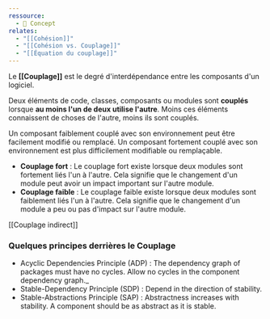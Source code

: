 ```yaml
---
ressource:
  - 🧠 Concept
relates:
  - "[[Cohésion]]"
  - "[[Cohésion vs. Couplage]]"
  - "[[Équation du couplage]]"
---
```



Le **[[Couplage]]** est le degré d'interdépendance entre les composants d'un logiciel.

Deux éléments de code, classes, composants ou modules sont **couplés** lorsque **au moins l'un de deux utilise l'autre**.
Moins ces éléments connaissent de choses de l'autre, moins ils sont couplés.

Un composant faiblement couplé avec son environnement peut être facilement modifié ou remplacé.
Un composant fortement couplé avec son environnement est plus difficilement modifiable ou remplaçable.

- **Couplage fort** : Le couplage fort existe lorsque deux modules sont fortement liés l'un à l'autre. Cela signifie que le changement d'un module peut avoir un impact important sur l'autre module.
- **Couplage faible** : Le couplage faible existe lorsque deux modules sont faiblement liés l'un à l'autre. Cela signifie que le changement d'un module a peu ou pas d'impact sur l'autre module.

[[Couplage indirect]]

### Quelques principes derrières le Couplage
- Acyclic Dependencies Principle (ADP) : The dependency graph of packages must have no cycles.
  Allow no cycles in the component dependency graph._
- Stable-Dependency Principle (SDP) : Depend in the direction of stability.
- Stable-Abstractions Principle (SAP) : Abstractness increases with stability.
  A component should be as abstract as it is stable.